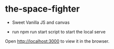 # the-space-fighter

- Sweet Vanilla JS and canvas

- run npm run start script to start the local serve

Open [http://localhost:3000](http://localhost:3000) to view it in the browser.
